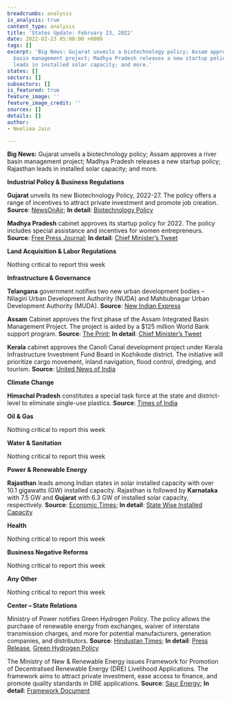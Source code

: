 ```yaml
---
breadcrumbs: analysis
is_analysis: true
content_type: analysis
title: 'States Update: February 23, 2022'
date: 2022-02-23 05:00:00 +0000
tags: []
excerpt: 'Big News: Gujarat unveils a biotechnology policy; Assam approves a river
  basin management project; Madhya Pradesh releases a new startup policy; Rajasthan
  leads in installed solar capacity; and more.'
states: []
sectors: []
subsectors: []
is_featured: true
feature_image: ''
feature_image_credit: ''
sources: []
details: []
author:
- Neelima Jain

---
```

**Big News:** Gujarat unveils a biotechnology policy; Assam approves a river basin management project; Madhya Pradesh releases a new startup policy; Rajasthan leads in installed solar capacity; and more.

**Industrial Policy & Business Regulations**

**Gujarat** unveils its new Biotechnology Policy, 2022-27. The policy offers a range of incentives to attract private investment and promote job creation. **Source**: [NewsOnAir](https://newsonair.com/2022/02/18/gujarat-announces-new-biotechnology-policy-for-2022-27/); **In detail**: [Biotechnology Policy](https://btm.gujarat.gov.in/Portal/Document/1_88_1_2022-02-11-BT-Policy-2022-27.pdf)

**Madhya Pradesh** cabinet approves its startup policy for 2022. The policy includes special assistance and incentives for women entrepreneurs. **Source**: [Free Press Journal](https://www.freepressjournal.in/bhopal/bhopal-cabinet-approves-mp-startup-policy-and-implementation-plan-2022); **In detail**: [Chief Minister’s Tweet](https://twitter.com/CMMadhyaPradesh/status/1494607260466958342)

**Land Acquisition & Labor Regulations**

Nothing critical to report this week

**Infrastructure & Governance**

**Telangana** government notifies two new urban development bodies – Nilagiri Urban Development Authority (NUDA) and Mahbubnagar Urban Development Authority (MUDA). **Source**: [New Indian Express](https://www.newindianexpress.com/states/telangana/2022/feb/15/telangana-governmentnotifies-two-new-urban-development-bodies-2419531.html)

**Assam** Cabinet approves the first phase of the Assam Integrated Basin Management Project. The project is aided by a $125 million World Bank support program. **Source**: [The Print](https://theprint.in/india/assam-cabinet-approves-river-basin-management-project-eases-agro-forestry-rules/839997/); **In detail**: [Chief Minister’s Tweet](https://twitter.com/himantabiswa/status/1495432186786623488?s=20&t=eRb_B8lo7Y6d1cTbSrMuWw)

**Kerala** cabinet approves the Canoli Canal development project under Kerala Infrastructure Investment Fund Board in Kozhikode district. The initiative will prioritize cargo movement, inland navigation, flood control, dredging, and tourism. **Source**: [United News of India](https://www.uniindia.com/story/Kerala-Cabinet-gives-in-principle-approval-for--Canoli-Canal-development-project)

**Climate Change**

**Himachal Pradesh** constitutes a special task force at the state and district-level to eliminate single-use plastics. **Source**: [Times of India](https://timesofindia.indiatimes.com/city/shimla/hp-forms-stf-against-single-use-plastics/articleshow/89627669.cms)

**Oil & Gas**

Nothing critical to report this week

**Water & Sanitation**

Nothing critical to report this week

**Power & Renewable Energy**

**Rajasthan** leads among Indian states in solar installed capacity with over 10.1 gigawatts (GW) installed capacity. Rajasthan is followed by **Karnataka** with 7.5 GW and **Gujarat** with 6.3 GW of installed solar capacity, respectively. **Source**: [Economic Times](https://energy.economictimes.indiatimes.com/news/renewable/rajasthan-leads-in-solar-power-capacity-creation-mnre-data/89537459); **In detail**: [State Wise Installed Capacity](https://mnre.gov.in/the-ministry/physical-progress)

**Health**

Nothing critical to report this week

**Business Negative Reforms**

Nothing critical to report this week

**Any Other**

Nothing critical to report this week

**Center – State Relations**

Ministry of Power notifies Green Hydrogen Policy. The policy allows the purchase of renewable energy from exchanges, waiver of interstate transmission charges, and more for potential manufacturers, generation companies, and distributors. **Source**: [Hindustan Times](https://www.hindustantimes.com/india-news/govt-releases-national-hydrogen-policy-101645133660288.html); **In detail**: [Press Release](https://pib.gov.in/PressReleasePage.aspx?PRID=1799067), [Green Hydrogen Policy](https://powermin.gov.in/sites/default/files/webform/notices/Green_Hydrogen_Policy.pdf)

The Ministry of New & Renewable Energy issues Framework for Promotion of Decentralised Renewable Energy (DRE) Livelihood Applications. The framework aims to attract private investment, ease access to finance, and promote quality standards in DRE applications. **Source**: [Saur Energy](https://www.saurenergy.com/solar-energy-news/mnre-issues-framework-to-promote-decentralised-re-livelihood-app); **In detail**: [Framework Document](https://mnre.gov.in/img/documents/uploads/file_f-1644909209115.pdf)